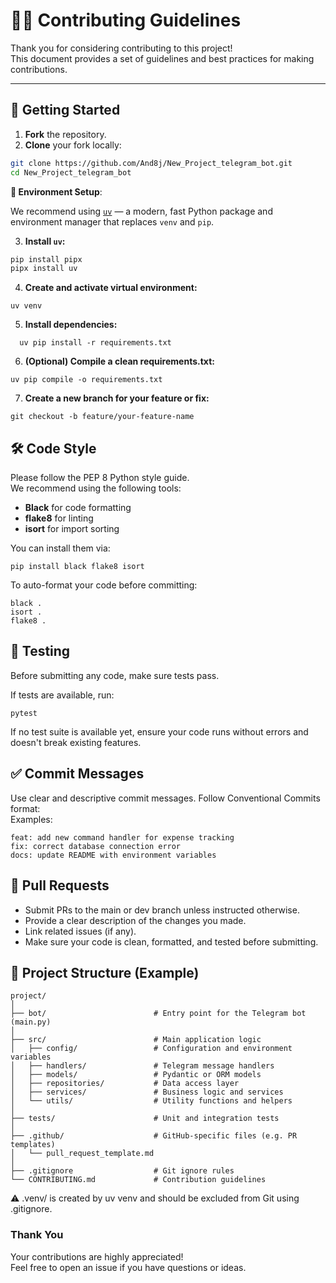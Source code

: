 # 🧑‍💻 Contributing Guidelines

Thank you for considering contributing to this project!  
This document provides a set of guidelines and best practices for making contributions.

---

## 🚀 Getting Started

1. **Fork** the repository.
2. **Clone** your fork locally:

```bash
git clone https://github.com/And8j/New_Project_telegram_bot.git
cd New_Project_telegram_bot
```

**🧩 Environment Setup**:  

   We recommend using [`uv`](https://github.com/astral-sh/uv) — a modern, fast Python package and environment manager that replaces `venv` and `pip`.  
   
3. **Install `uv`:**

```bash
pip install pipx
pipx install uv
```
4. **Create and activate virtual environment:**
```
uv venv
```
5. **Install dependencies:**
```
  uv pip install -r requirements.txt
```
6. **(Optional) Compile a clean requirements.txt:**
```
uv pip compile -o requirements.txt
```
7. **Create a new branch for your feature or fix:**
```
git checkout -b feature/your-feature-name
```
## 🛠️ Code Style

Please follow the PEP 8 Python style guide.  
We recommend using the following tools:  
- **Black** for code formatting
- **flake8** for linting
- **isort** for import sorting  

You can install them via:  
```
pip install black flake8 isort
```
To auto-format your code before committing:  
```
black .
isort .
flake8 .
```
## 🧪 Testing
Before submitting any code, make sure tests pass.  

If tests are available, run:
```
pytest
```
If no test suite is available yet, ensure your code runs without errors and doesn't break existing features.  

## ✅ Commit Messages
Use clear and descriptive commit messages. Follow Conventional Commits format:  
Examples:  
```
feat: add new command handler for expense tracking
fix: correct database connection error
docs: update README with environment variables
```
## 🔀 Pull Requests
- Submit PRs to the main or dev branch unless instructed otherwise.  
- Provide a clear description of the changes you made.  
- Link related issues (if any).  
- Make sure your code is clean, formatted, and tested before submitting.
## 📂 Project Structure (Example)
```
project/
│
├── bot/                        # Entry point for the Telegram bot (main.py)
│
├── src/                        # Main application logic
│   ├── config/                 # Configuration and environment variables
│   ├── handlers/               # Telegram message handlers
│   ├── models/                 # Pydantic or ORM models
│   ├── repositories/           # Data access layer
│   ├── services/               # Business logic and services
│   └── utils/                  # Utility functions and helpers
│
├── tests/                      # Unit and integration tests
│
├── .github/                    # GitHub-specific files (e.g. PR templates)
│   └── pull_request_template.md
│
├── .gitignore                  # Git ignore rules
└── CONTRIBUTING.md             # Contribution guidelines
```
⚠️ .venv/ is created by uv venv and should be excluded from Git using .gitignore.  

### Thank You
Your contributions are highly appreciated!  
Feel free to open an issue if you have questions or ideas.

